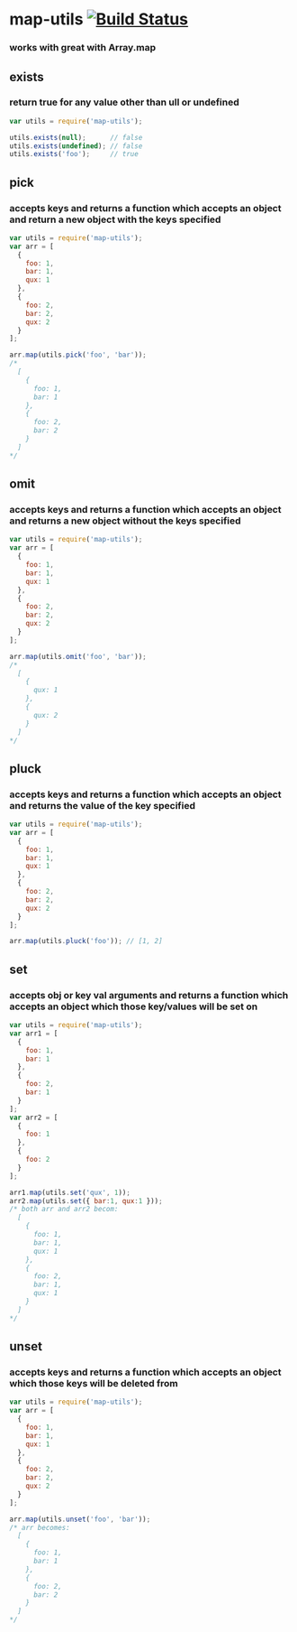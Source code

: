 map-utils [![Build Status](https://travis-ci.org/tjmehta/map-utils.png)](https://travis-ci.org/tjmehta/map-utils)
========

### works with great with Array.map

## exists
### return true for any value other than ull or undefined
```js
var utils = require('map-utils');

utils.exists(null);      // false
utils.exists(undefined); // false
utils.exists('foo');     // true
```

## pick
### accepts keys and returns a function which accepts an object and return a new object with the keys specified
```js
var utils = require('map-utils');
var arr = [
  {
    foo: 1,
    bar: 1,
    qux: 1
  },
  {
    foo: 2,
    bar: 2,
    qux: 2
  }
];

arr.map(utils.pick('foo', 'bar'));
/*
  [
    {
      foo: 1,
      bar: 1
    },
    {
      foo: 2,
      bar: 2
    }
  ]
*/
```

## omit
### accepts keys and returns a function which accepts an object and returns a new object without the keys specified
```js
var utils = require('map-utils');
var arr = [
  {
    foo: 1,
    bar: 1,
    qux: 1
  },
  {
    foo: 2,
    bar: 2,
    qux: 2
  }
];

arr.map(utils.omit('foo', 'bar'));
/*
  [
    {
      qux: 1
    },
    {
      qux: 2
    }
  ]
*/
```

## pluck
### accepts keys and returns a function which accepts an object and returns the value of the key specified
```js
var utils = require('map-utils');
var arr = [
  {
    foo: 1,
    bar: 1,
    qux: 1
  },
  {
    foo: 2,
    bar: 2,
    qux: 2
  }
];

arr.map(utils.pluck('foo')); // [1, 2]
```

## set
### accepts obj or key val arguments and returns a function which accepts an object which those key/values will be set on
```js
var utils = require('map-utils');
var arr1 = [
  {
    foo: 1,
    bar: 1
  },
  {
    foo: 2,
    bar: 1
  }
];
var arr2 = [
  {
    foo: 1
  },
  {
    foo: 2
  }
];

arr1.map(utils.set('qux', 1));
arr2.map(utils.set({ bar:1, qux:1 }));
/* both arr and arr2 becom:
  [
    {
      foo: 1,
      bar: 1,
      qux: 1
    },
    {
      foo: 2,
      bar: 1,
      qux: 1
    }
  ]
*/
```

## unset
### accepts keys and returns a function which accepts an object which those keys will be deleted from
```js
var utils = require('map-utils');
var arr = [
  {
    foo: 1,
    bar: 1,
    qux: 1
  },
  {
    foo: 2,
    bar: 2,
    qux: 2
  }
];

arr.map(utils.unset('foo', 'bar'));
/* arr becomes:
  [
    {
      foo: 1,
      bar: 1
    },
    {
      foo: 2,
      bar: 2
    }
  ]
*/
```